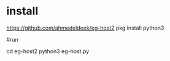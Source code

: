 # install

https://github.com/ahmedeldeek/eg-host2
pkg install python3

#run

cd eg-host2
python3 eg-host.py
